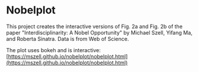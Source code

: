 # Nobelplot
This project creates the interactive versions of Fig. 2a and Fig. 2b of the paper "Interdisciplinarity: A Nobel Opportunity" by Michael Szell, Yifang Ma, and Roberta Sinatra. Data is from Web of Science.

The plot uses bokeh and is interactive: [https://mszell.github.io/nobelplot/nobelplot.html](https://mszell.github.io/nobelplot/nobelplot.html)

